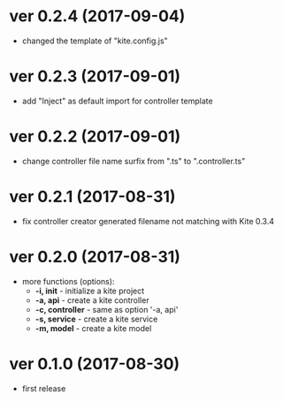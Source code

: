 # ver 0.2.4 (2017-09-04)
- changed the template of "kite.config.js"

# ver 0.2.3 (2017-09-01)
- add "Inject" as default import for controller template

# ver 0.2.2 (2017-09-01)
- change controller file name surfix from ".ts" to ".controller.ts"

# ver 0.2.1 (2017-08-31)
- fix controller creator generated filename not matching with Kite 0.3.4

# ver 0.2.0 (2017-08-31)
- more functions (options):
  * __-i, init__ - initialize a kite project
  * __-a, api__ - create a kite controller
  * __-c, controller__ - same as option '-a, api'
  * __-s, service__ - create a kite service
  * __-m, model__ - create a kite model

# ver 0.1.0 (2017-08-30)
- first release
